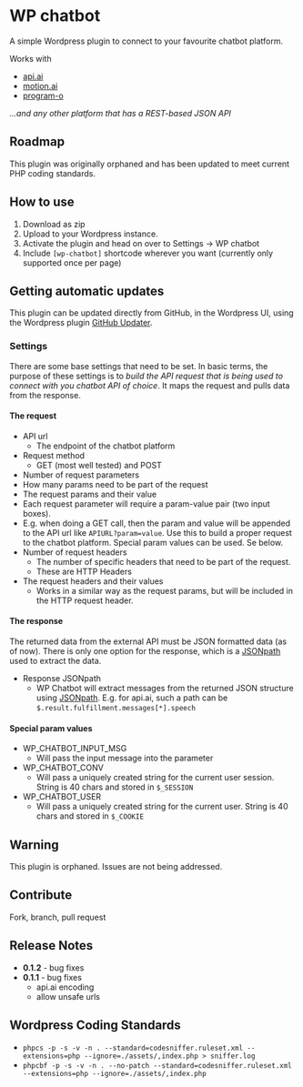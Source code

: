 # WP chatbot

A simple Wordpress plugin to connect to your favourite chatbot platform.

Works with
 * [api.ai](http://api.ai)
 * [motion.ai](https://motion.ai)
 * [program-o](http://www.program-o.com/)

_...and any other platform that has a REST-based JSON API_

## Roadmap

This plugin was originally orphaned and has been updated to meet current PHP coding standards.

## How to use

1. Download as zip
2. Upload to your Wordpress instance.
3. Activate the plugin and head on over to Settings -> WP chatbot
4. Include `[wp-chatbot]` shortcode wherever you want (currently only supported once per page)

## Getting automatic updates

This plugin can be updated directly from GitHub, in the Wordpress UI, using the Wordpress plugin [GitHub Updater](https://github.com/afragen/github-updater).

### Settings

There are some base settings that need to be set. In basic terms, the purpose of these settings is to _build the API request that is being used to connect with you chatbot API of choice_. It maps the request and pulls data from the response.

#### The request

* API url
  * The endpoint of the chatbot platform
* Request method
  * GET (most well tested) and POST
* Number of request parameters
 * How many params need to be part of the request
* The request params and their value
 * Each request parameter will require a param-value pair (two input boxes).
 * E.g. when doing a GET call, then the param and value will be appended to the API url like `APIURL?param=value`. Use this to build a proper request to the chatbot platform. Special param values can be used. Se below.
* Number of request headers
  * The number of specific headers that need to be part of the request.
  * These are HTTP Headers
* The request headers and their values
  * Works in a similar way as the request params, but will be included in the HTTP request header.

#### The response

The returned data from the external API must be JSON formatted data (as of now). There is only one option for the response, which is a [JSONpath](http://goessner.net/articles/JsonPath/) used to extract the data.

* Response JSONpath
  * WP Chatbot will extract messages from the returned JSON structure using [JSONpath](http://goessner.net/articles/JsonPath/).
  E.g. for api.ai, such a path can be `$.result.fulfillment.messages[*].speech`

#### Special param values

* WP_CHATBOT_INPUT_MSG
  * Will pass the input message into the parameter
* WP_CHATBOT_CONV
  * Will pass a uniquely created string for the current user session. String is 40 chars and stored in `$_SESSION`
* WP_CHATBOT_USER
  * Will pass a uniquely created string for the current user. String is 40 chars and stored in `$_COOKIE`

## Warning

This plugin is orphaned. Issues are not being addressed.

## Contribute

Fork, branch, pull request

## Release Notes

* **0.1.2** - bug fixes
* **0.1.1** - bug fixes
  * api.ai encoding
  * allow unsafe urls

## Wordpress Coding Standards

* `phpcs -p -s -v -n . --standard=codesniffer.ruleset.xml --extensions=php --ignore=./assets/,index.php > sniffer.log`
* `phpcbf -p -s -v -n . --no-patch --standard=codesniffer.ruleset.xml --extensions=php --ignore=./assets/,index.php`

